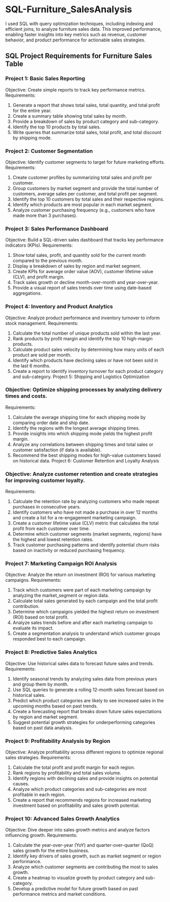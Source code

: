 # SQL-Furniture_SalesAnalysis
I used SQL with query optimization techniques, including indexing and efficient joins, to analyze furniture sales data. This improved performance, enabling faster insights into key metrics such as revenue, customer behavior, and product performance for actionable sales strategies.

## SQL Project Requirements for Furniture Sales Table
### Project 1: Basic Sales Reporting
Objective: Create simple reports to track key performance metrics.
Requirements:
1. Generate a report that shows total sales, total quantity, and total profit for the entire year.
2. Create a summary table showing total sales by month.
3. Provide a breakdown of sales by product category and sub-category.
4. Identify the top 10 products by total sales.
5. Write queries that summarize total sales, total profit, and total discount by shipping mode.
   
### Project 2: Customer Segmentation
Objective: Identify customer segments to target for future marketing efforts.
Requirements:
1. Create customer profiles by summarizing total sales and profit per customer.
2. Group customers by market segment and provide the total number of customers, average sales
per customer, and total profit per segment.
3. Identify the top 10 customers by total sales and their respective regions.
4. Identify which products are most popular in each market segment.
5. Analyze customer purchasing frequency (e.g., customers who have made more than 3
purchases).
### Project 3: Sales Performance Dashboard
Objective: Build a SQL-driven sales dashboard that tracks key performance indicators (KPIs).
Requirements:
1. Show total sales, profit, and quantity sold for the current month compared to the previous month.
2. Display a breakdown of sales by region and market segment.
3. Create KPIs for average order value (AOV), customer lifetime value (CLV), and profit margin.
4. Track sales growth or decline month-over-month and year-over-year.
5. Provide a visual report of sales trends over time using date-based aggregations.
### Project 4: Inventory and Product Analytics
Objective: Analyze product performance and inventory turnover to inform stock management.
Requirements:
1. Calculate the total number of unique products sold within the last year.
2. Rank products by profit margin and identify the top 10 high-margin products.
3. Calculate product sales velocity by determining how many units of each product are sold per
month.
4. Identify which products have declining sales or have not been sold in the last 6 months.
5. Create a report to identify inventory turnover for each product category and sub-category.
Project 5: Shipping and Logistics Optimization
### Objective: Optimize shipping processes by analyzing delivery times and costs.
Requirements:
1. Calculate the average shipping time for each shipping mode by comparing order date and ship
date.
2. Identify the regions with the longest average shipping times.
3. Provide insights into which shipping mode yields the highest profit margin.
4. Analyze any correlations between shipping times and total sales or customer satisfaction (if data
is available).
5. Recommend the best shipping modes for high-value customers based on historical data.
Project 6: Customer Retention and Loyalty Analysis
### Objective: Analyze customer retention and create strategies for improving customer loyalty.
Requirements:
1. Calculate the retention rate by analyzing customers who made repeat purchases in consecutive
years.
2. Identify customers who have not made a purchase in over 12 months and create a list for a
re-engagement marketing campaign.
3. Create a customer lifetime value (CLV) metric that calculates the total profit from each customer
over time.
4. Determine which customer segments (market segments, regions) have the highest and lowest
retention rates.
5. Track customer purchasing patterns and identify potential churn risks based on inactivity or
reduced purchasing frequency.
### Project 7: Marketing Campaign ROI Analysis
Objective: Analyze the return on investment (ROI) for various marketing campaigns.
Requirements:
1. Track which customers were part of each marketing campaign by analyzing the market_segment
or region data.
2. Calculate total sales generated by each campaign and the total profit contribution.
3. Determine which campaigns yielded the highest return on investment (ROI) based on total profit.
4. Analyze sales trends before and after each marketing campaign to evaluate its impact.
5. Create a segmentation analysis to understand which customer groups responded best to each
campaign.
### Project 8: Predictive Sales Analytics
Objective: Use historical sales data to forecast future sales and trends.
Requirements:
1. Identify seasonal trends by analyzing sales data from previous years and group them by month.
2. Use SQL queries to generate a rolling 12-month sales forecast based on historical sales.
3. Predict which product categories are likely to see increased sales in the upcoming months based
on past trends.
4. Create a forecasting report that breaks down future sales expectations by region and market
segment.
5. Suggest potential growth strategies for underperforming categories based on past data analysis.
### Project 9: Profitability Analysis by Region
Objective: Analyze profitability across different regions to optimize regional sales strategies.
Requirements:
1. Calculate the total profit and profit margin for each region.
2. Rank regions by profitability and total sales volume.
3. Identify regions with declining sales and provide insights on potential causes.
4. Analyze which product categories and sub-categories are most profitable in each region.
5. Create a report that recommends regions for increased marketing investment based on
profitability and sales growth potential.
### Project 10: Advanced Sales Growth Analytics
Objective: Dive deeper into sales growth metrics and analyze factors influencing growth.
Requirements:
1. Calculate the year-over-year (YoY) and quarter-over-quarter (QoQ) sales growth for the entire
business.
2. Identify key drivers of sales growth, such as market segment or region performance.
3. Analyze which customer segments are contributing the most to sales growth.
4. Create a heatmap to visualize growth by product category and sub-category.
5. Develop a predictive model for future growth based on past performance metrics and market
conditions.
